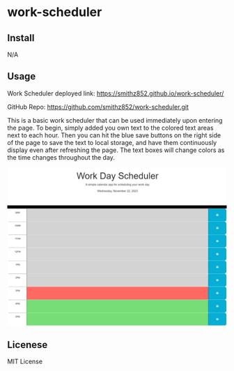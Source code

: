 # work-scheduler

## Install

N/A

## Usage


Work Scheduler deployed link: https://smithz852.github.io/work-scheduler/

GitHub Repo: https://github.com/smithz852/work-scheduler.git

This is a basic work scheduler that can be used immediately upon entering the page. To begin, simply added you own text to the colored text areas next to each hour. Then you can hit the blue save buttons on the right side of the page to save the text to local storage, and have them continuously display even after refreshing the page. The text boxes will change colors as the time changes throughout the day.

![Picture of work planner](./Assets/Web%20capture_22-11-2023_151038_.jpeg)

## Licenese

MIT License